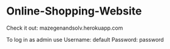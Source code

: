 # Online-Shopping-Website

Check it out: mazegenandsolv.herokuapp.com

To log in as admin use
Username: default
Password: password

